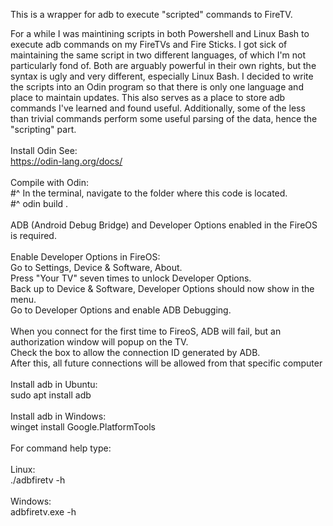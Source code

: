 This is a wrapper for adb to execute "scripted" commands to FireTV.

For a while I was maintining scripts in both Powershell and Linux Bash to execute adb commands on my FireTVs and Fire Sticks. I got sick of maintaining the same script in two different languages, of which I'm not particularly fond of. Both are arguably powerful in their own rights, but the syntax is ugly and very different, especially Linux Bash. I decided to write the scripts into an Odin program so that there is only one language and place to maintain updates. This also serves as a place to store adb commands I've learned and found useful. Additionally, some of the less than trivial commands perform some useful parsing of the data, hence the "scripting" part.<br />
<br />
Install Odin See:<br />
https://odin-lang.org/docs/<br />
<br />
Compile with Odin:<br />
#^  In the terminal, navigate to the folder where this code is located.<br />
#^  odin build .<br />
<br />
ADB (Android Debug Bridge) and Developer Options enabled in the FireOS is required.<br />
<br />
Enable Developer Options in FireOS:<br />
Go to Settings, Device & Software, About.<br />
Press "Your TV" seven times to unlock Developer Options.<br />
Back up to Device & Software, Developer Options should now show in the menu.<br />
Go to Developer Options and enable ADB Debugging.<br />
<br />
When you connect for the first time to FireoS, ADB will fail, but an authorization window will popup on the TV.<br />
Check the box to allow the connection ID generated by ADB.<br />
After this, all future connections will be allowed from that specific computer<br />
<br />
Install adb in Ubuntu:<br />
sudo apt install adb<br />
<br />
Install adb in Windows:<br />
winget install Google.PlatformTools<br />
<br />
For command help type:<br />
<br />
Linux:<br />
./adbfiretv -h<br />
<br />
Windows:<br />
adbfiretv.exe -h<br />
